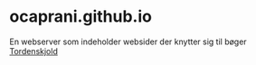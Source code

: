 # ocaprani.github.io
En webserver som indeholder websider der knytter sig til bøger <a href="https://ocaprani.github.io/TordenskjoldCookie/">Tordenskjold</a>

